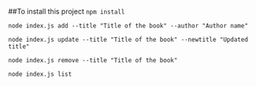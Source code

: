 ##To install this project 
`npm install`

`node index.js add --title "Title of the book" --author "Author name"`

`node index.js update --title "Title of the book" --newtitle "Updated title"`

`node index.js remove --title "Title of the book"`

`node index.js list`